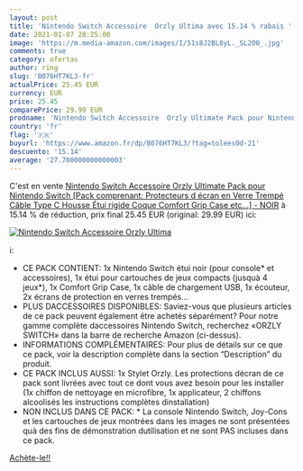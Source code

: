 ```yaml
---
layout: post
title: 'Nintendo Switch Accessoire  Orzly Ultima avec 15.14 % rabais '
date: 2021-01-07 20:25:00
image: 'https://m.media-amazon.com/images/I/51s8J2BL8yL._SL200_.jpg'
comments: true
category: ofertas
author: ring
slug: 'B076HT7KL3-fr'
actualPrice: 25.45 EUR
currency: EUR
price: 25.45
comparePrice: 29.99 EUR
prodname: 'Nintendo Switch Accessoire  Orzly Ultimate Pack pour Nintendo Switch [Pack comprenant: Protecteurs d écran en Verre Trempé  Câble Type C  Housse  Étui rigide   Coque Comfort Grip Case etc...] - NOIR'
country: 'fr'
flag: '🇫🇷'
buyurl: 'https://www.amazon.fr/dp/B076HT7KL3/?tag=tolees0d-21'
descuento: '15.14'
average: '27.700000000000003'
---
```


C'est en vente [Nintendo Switch Accessoire  Orzly Ultimate Pack pour Nintendo Switch [Pack comprenant: Protecteurs d écran en Verre Trempé  Câble Type C  Housse  Étui rigide   Coque Comfort Grip Case etc...] - NOIR](https://www.amazon.fr/dp/B076HT7KL3/?tag=tolees0d-21)  à  15.14 % de réduction, prix final  25.45 EUR (original: 29.99 EUR) ici:

[![Nintendo Switch Accessoire  Orzly Ultima](https://m.media-amazon.com/images/I/51s8J2BL8yL._SL200_.jpg)](https://www.amazon.fr/dp/B076HT7KL3/?tag=tolees0d-21)

ℹ️:

- CE PACK CONTIENT: 1x Nintendo Switch étui noir (pour console* et accessoires), 1x étui pour cartouches de jeux compacts (jusquà 4 jeux*), 1x Comfort Grip Case, 1x câble de chargement USB, 1x écouteur, 2x écrans de protection en verres trempés…
- PLUS DACCESSOIRES DISPONIBLES: Saviez-vous que plusieurs articles de ce pack peuvent également être achetés séparément? Pour notre gamme complète daccessoires Nintendo Switch, recherchez «ORZLY SWITCH» dans la barre de recherche Amazon (ci-dessus).
- INFORMATIONS COMPLÉMENTAIRES: Pour plus de détails sur ce que ce pack, voir la description complète dans la section “Description” du produit.
- CE PACK INCLUS AUSSI: 1x Stylet Orzly. Les protections décran de ce pack sont livrées avec tout ce dont vous avez besoin pour les installer (1x chiffon de nettoyage en microfibre, 1x applicateur, 2 chiffons alcoolisés les instructions complètes dinstallation)
- NON INCLUS DANS CE PACK: * La console Nintendo Switch, Joy-Cons et les cartouches de jeux montrées dans les images ne sont présentées quà des fins de démonstration dutilisation et ne sont PAS incluses dans ce pack.

[Achète-le!!](https://www.amazon.fr/dp/B076HT7KL3/?tag=tolees0d-21)
